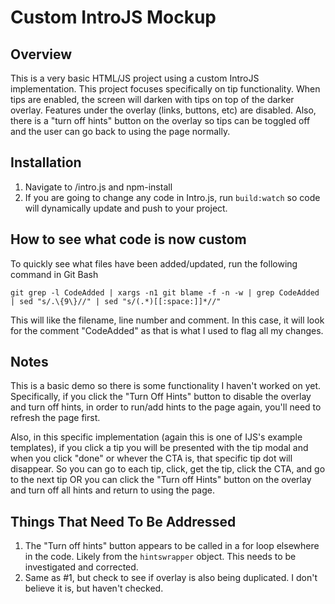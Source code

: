 # Custom IntroJS Mockup

## Overview

This is a very basic HTML/JS project using a custom IntroJS implementation. This project focuses specifically on tip functionality. When tips are enabled, the screen will darken with tips on top of the darker overlay. Features under the overlay (links, buttons, etc) are disabled. Also, there is a "turn off hints" button on the overlay so tips can be toggled off and the user can go back to using the page normally.

## Installation

1. Navigate to /intro.js and npm-install
2. If you are going to change any code in Intro.js, run `build:watch` so code will dynamically update and push to your project.

## How to see what code is now custom

To quickly see what files have been added/updated, run the following command in Git Bash

`git grep -l CodeAdded | xargs -n1 git blame -f -n -w | grep CodeAdded | sed "s/.\{9\}//" | sed "s/(.*)[[:space:]]*//"`

This will like the filename, line number and comment. In this case, it will look for the comment "CodeAdded" as that is what I used to flag all my changes.

## Notes   

This is a basic demo so there is some functionality I haven't worked on yet. Specifically, if you click the "Turn Off Hints" button to disable the overlay and turn off hints, in order to run/add hints to the page again, you'll need to refresh the page first.

Also, in this specific implementation (again this is one of IJS's example templates), if you click a tip you will be presented with the tip modal and when you click "done" or whever the CTA is, that specific tip dot will disappear. So you can go to each tip, click, get the tip, click the CTA, and go to the next tip OR you can click the "Turn off Hints" button on the overlay and turn off all hints and return to using the page.

## Things That Need To Be Addressed

1. The "Turn off hints" button appears to be called in a for loop elsewhere in the code. Likely from the `hintswrapper` object. This needs to be investigated and corrected.
2. Same as #1, but check to see if overlay is also being duplicated. I don't believe it is, but haven't checked.